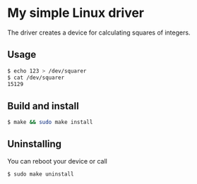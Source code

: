 # My simple Linux driver

The driver creates a device for calculating squares of integers.

## Usage

```sh
$ echo 123 > /dev/squarer
$ cat /dev/squarer
15129
```

## Build and install

```sh
$ make && sudo make install
```

## Uninstalling

You can reboot your device or call
```sh
$ sudo make uninstall
```